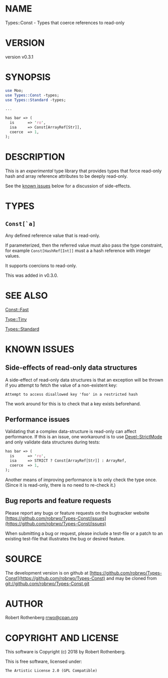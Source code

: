# NAME

Types::Const - Types that coerce references to read-only

# VERSION

version v0.3.1

# SYNOPSIS

```perl
use Moo;
use Types::Const -types;
use Types::Standard -types;

...

has bar => (
  is      => 'ro',
  isa     => Const[ArrayRef[Str]],
  coerce  => 1,
);
```

# DESCRIPTION

This is an _experimental_ type library that provides types that force
read-only hash and array reference attributes to be deeply read-only.

See the [known issues](#known_issues) below for a discussion of
side-effects.

# TYPES

## `` Const[`a] ``

Any defined reference value that is read-only.

If parameterized, then the referred value must also pass the type
constraint, for example `Const[HashRef[Int]]` must a a hash reference
with integer values.

It supports coercions to read-only.

This was added in v0.3.0.

# SEE ALSO

[Const::Fast](https://metacpan.org/pod/Const::Fast)

[Type::Tiny](https://metacpan.org/pod/Type::Tiny)

[Types::Standard](https://metacpan.org/pod/Types::Standard)

# KNOWN ISSUES

## Side-effects of read-only data structures

A side-effect of read-only data structures is that an exception will
be thrown if you attempt to fetch the value of a non-existent key:

```
Attempt to access disallowed key 'foo' in a restricted hash
```

The work around for this is to check that a key exists beforehand.

## Performance issues

Validating that a complex data-structure is read-only can affect
performance.  If this is an issue, one workaround is to use
[Devel::StrictMode](https://metacpan.org/pod/Devel::StrictMode) and only validate data structures during tests:

```perl
has bar => (
  is      => 'ro',
  isa     => STRICT ? Const[ArrayRef[Str]] : ArrayRef,
  coerce  => 1,
);
```

Another means of improving performance is to only check the type
once. (Since it is read-only, there is no need to re-check it.)

## Bug reports and feature requests

Please report any bugs or feature requests on the bugtracker website
[https://github.com/robrwo/Types-Const/issues](https://github.com/robrwo/Types-Const/issues)

When submitting a bug or request, please include a test-file or a
patch to an existing test-file that illustrates the bug or desired
feature.

# SOURCE

The development version is on github at [https://github.com/robrwo/Types-Const](https://github.com/robrwo/Types-Const)
and may be cloned from [git://github.com/robrwo/Types-Const.git](git://github.com/robrwo/Types-Const.git)

# AUTHOR

Robert Rothenberg <rrwo@cpan.org>

# COPYRIGHT AND LICENSE

This software is Copyright (c) 2018 by Robert Rothenberg.

This is free software, licensed under:

```
The Artistic License 2.0 (GPL Compatible)
```
